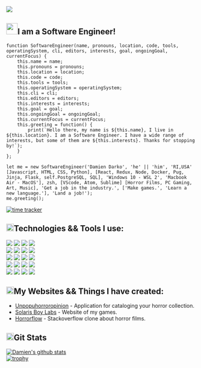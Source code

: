 <img src="./django-big.png">  

<img src="https://img.icons8.com/plasticine/2x/saving-book.png" height="30px">I am a Software Engineer!    
---    

```
function SoftwareEngineer(name, pronouns, location, code, tools, operatingSystem, cli, editors, interests, goal, ongoingGoal, currentFocus) {
	this.name = name;
	this.pronouns = pronouns;
	this.location = location;
	this.code = code;
	this.tools = tools;
	this.operatingSystem = operatingSystem;
	this.cli = cli;
	this.editors = editors;
	this.interests = interests;
	this.goal = goal;
	this.ongoingGoal = ongoingGoal;
	this.currentFocus = currentFocus;
    this.greeting = function() {
        print(`Hello there, my name is ${this.name}, I live in ${this.location}. I am a Software Engineer. I have a wide range of interests, but some of them are ${this.interests}. Thanks for stopping by!`);
	}
};

let me = new SoftwareEngineer('Damien Darko', 'he' || 'him', 'RI,USA' [Javascript, HTML, CSS, Python], [React, Redux, Node, Docker, Pug, Jinja, Flask, self.PostgreSQL, SQL], 'Windows 10 - WSL 2', 'Macbook Air - MacOS'], zsh, [VScode, Atom, Sublime] [Horror Films, PC Gaming, Art, Music], 'Get a job in the industry.', ['Make games.', 'Learn a new language.'], 'Land a job!');
me.greeting();
``` 
[![time tracker](https://wakatime.com/badge/github/djangothesolarboy/djangothesolarboy.svg)](https://wakatime.com/badge/github/djangothesolarboy/djangothesolarboy)  


<img src="https://img.icons8.com/cotton/2x/wrench--v2.png" height="20px">Technologies && Tools I use:
---  
![](https://img.shields.io/badge/-Javasript-58C9F2?style=flat-square&logo=javascript&logoColor=white) 
![](https://img.shields.io/badge/-Python-58C9F2?style=flat-square&logo=python&logoColor=white) 
![](https://img.shields.io/badge/-HTML-58C9F2?style=flat-square&logo=html5&logoColor=white) 
![](https://img.shields.io/badge/-CSS-58C9F2?style=flat-square&logo=css3&logoColor=white)  
![](https://img.shields.io/badge/-Express-EDA4B2?style=flat-square&logo=express&logoColor=white) 
![](https://img.shields.io/badge/-Flask-EDA4B2?style=flat-square&logo=flask&logoColor=white) 
![](https://img.shields.io/badge/-React-EDA4B2?style=flat-square&logo=react&logoColor=white) 
![](https://img.shields.io/badge/-Redux-EDA4B2?style=flat-square&logo=redux&logoColor=white)  
![](https://img.shields.io/badge/-Nodemon-ffffff?style=flat-square&logo=nodemon&logoColor=black) 
![](https://img.shields.io/badge/-Node.js-ffffff?style=flat-square&logo=node.js&logoColor=black) 
![](https://img.shields.io/badge/-Git-ffffff?style=flat-square&logo=git&logoColor=black) 
![](https://img.shields.io/badge/-Postgres-ffffff?style=flat-square&logo=postgresql&logoColor=black)   
![](https://img.shields.io/badge/-Firefox-EDA4B2?style=flat-square&logo=firefox&logoColor=white) 
![](https://img.shields.io/badge/-Windows10-EDA4B2?style=flat-square&logo=windows&logoColor=white) 
![](https://img.shields.io/badge/-Postman-EDA4B2?style=flat-square&logo=postman&logoColor=white) 
![](https://img.shields.io/badge/-Docker-EDA4B2?style=flat-square&logo=docker&logoColor=white)  
![](https://img.shields.io/badge/-VSCode-58C9F2?style=flat-square&logo=visual-studio-code&logoColor=white) 
![](https://img.shields.io/badge/-Sublime-58C9F2?style=flat-square&logo=sublime-text&logoColor=white) 
![](https://img.shields.io/badge/-Atom-58C9F2?style=flat-square&logo=atom&logoColor=white) 
![](https://img.shields.io/badge/-Unity-58C9F2?style=flat-square&logo=unity&logoColor=white) 

<img src="https://img.icons8.com/cotton/2x/web-design.png" height="20px">My Websites && Things I have created:
---
- [Unpopuhorroropinion][unpop] - Application for cataloging your horror collection.
- [Solaris Boy Labs][mygames] - Website of my games.   
- [Horrorflow][horrorflow] - Stackoverflow clone about horror films.


<img src="https://img.icons8.com/dusk/2x/statistics.png" height="20px" padding-top="5px">Git Stats
---
[![Damien's github stats](https://github-readme-stats.vercel.app/api?username=djangothesolarboy&show_icons=true&theme=dark)](https://github.com/djangothesolarboy/github-readme-stats)  
[![trophy](https://github-profile-trophy.vercel.app/?username=djangothesolarboy&theme=onedark)](https://github.com/djangothesolarboy/github-profile-trophy)  

[unpop]: https://www.unpopuhorroropinion.com
[mygames]: https://solarisboylabs.com
[horrorflow]: https://horrorflow.herokuapp.com
[damiendarko.com]: https://damiendarko.com
